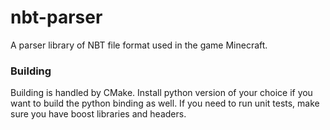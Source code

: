 nbt-parser
==========

A parser library of NBT file format used in the game Minecraft.

### Building

Building is handled by CMake. Install python version of your choice if you want to build the python binding as well. If you need to run unit tests, make sure you have boost libraries and headers.
